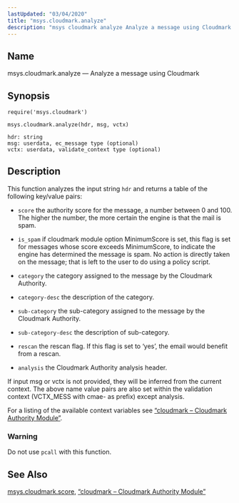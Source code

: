 ```yaml
---
lastUpdated: "03/04/2020"
title: "msys.cloudmark.analyze"
description: "msys cloudmark analyze Analyze a message using Cloudmark msys cloudmark analyze hdr msg vctx This function analyzes the input string hdr and returns a table of the following key value pairs score the authority score for the message a number between 0 and 100 The higher the number the more..."
---
```


<a name="lua.ref.msys.cloudmark.analyze"></a> 
## Name

msys.cloudmark.analyze — Analyze a message using Cloudmark

<a name="idp23426032"></a> 
## Synopsis

`require('msys.cloudmark')`

`msys.cloudmark.analyze(hdr, msg, vctx)`

```
hdr: string
msg: userdata, ec_message type (optional)
vctx: userdata, validate_context type (optional)
```
<a name="idp23429520"></a> 
## Description

This function analyzes the input string `hdr` and returns a table of the following key/value pairs:

*   `score` the authority score for the message, a number between 0 and 100\. The higher the number, the more certain the engine is that the mail is spam.

*   `is_spam` if cloudmark module option MinimumScore is set, this flag is set for messages whose score exceeds MinimumScore, to indicate the engine has determined the message is spam. No action is directly taken on the message; that is left to the user to do using a policy script.

*   `category` the category assigned to the message by the Cloudmark Authority.

*   `category-desc` the description of the category.

*   `sub-category` the sub-category assigned to the message by the Cloudmark Authority.

*   `sub-category-desc` the description of sub-category.

*   `rescan` the rescan flag. If this flag is set to ‘yes’, the email would benefit from a rescan.

*   `analysis` the Cloudmark Authority analysis header.

If input msg or vctx is not provided, they will be inferred from the current context. The above name value pairs are also set within the validation context (VCTX_MESS with cmae- as prefix) except analysis.

For a listing of the available context variables see [“cloudmark – Cloudmark Authority Module”](/momentum/3/3-reference/3-reference-modules-cloudmark).

### Warning

Do not use `pcall` with this function.

<a name="idp23445584"></a> 
## See Also

[msys.cloudmark.score](/momentum/3/3-reference/3-reference-lua-ref-msys-cloudmark-score), [“cloudmark – Cloudmark Authority Module”](/momentum/3/3-reference/3-reference-modules-cloudmark)